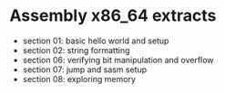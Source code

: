 # Assembly x86_64 extracts

- section 01: basic hello world and setup
- section 02: string formatting
- section 06: verifying bit manipulation and overflow
- section 07: jump and sasm setup
- section 08: exploring memory
